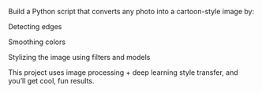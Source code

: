 Build a Python script that converts any photo into a cartoon-style image by:

Detecting edges

Smoothing colors

Stylizing the image using filters and models

This project uses image processing + deep learning style transfer, and you’ll get cool, fun results.
